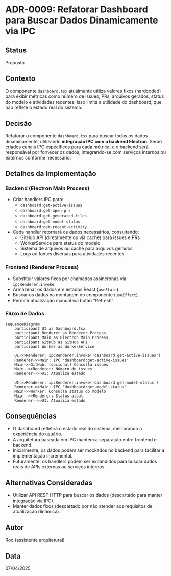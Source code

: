 # ADR-0009: Refatorar Dashboard para Buscar Dados Dinamicamente via IPC

## Status
Proposto

## Contexto
O componente `dashboard.tsx` atualmente utiliza valores fixos (hardcoded) para exibir métricas como número de issues, PRs, arquivos gerados, status do modelo e atividades recentes. Isso limita a utilidade do dashboard, que não reflete o estado real do sistema.

## Decisão
Refatorar o componente `dashboard.tsx` para buscar todos os dados dinamicamente, utilizando **integração IPC com o backend Electron**. Serão criados canais IPC específicos para cada métrica, e o backend será responsável por fornecer os dados, integrando-se com serviços internos ou externos conforme necessário.

## Detalhes da Implementação

### Backend (Electron Main Process)
- Criar handlers IPC para:
  - `dashboard:get-active-issues`
  - `dashboard:get-open-prs`
  - `dashboard:get-generated-files`
  - `dashboard:get-model-status`
  - `dashboard:get-recent-activity`
- Cada handler retornará os dados necessários, consultando:
  - GitHub API (diretamente ou via cache) para issues e PRs
  - WorkerService para status do modelo
  - Sistema de arquivos ou cache para arquivos gerados
  - Logs ou fontes diversas para atividades recentes

### Frontend (Renderer Process)
- Substituir valores fixos por chamadas assíncronas via `ipcRenderer.invoke`.
- Armazenar os dados em estados React (`useState`).
- Buscar os dados na montagem do componente (`useEffect`).
- Permitir atualização manual via botão "Refresh".

### Fluxo de Dados

```mermaid
sequenceDiagram
    participant UI as Dashboard.tsx
    participant Renderer as Renderer Process
    participant Main as Electron Main Process
    participant GitHub as GitHub API
    participant Worker as WorkerService

    UI->>Renderer: ipcRenderer.invoke('dashboard:get-active-issues')
    Renderer->>Main: IPC 'dashboard:get-active-issues'
    Main->>GitHub: (opcional) Consulta issues
    Main-->>Renderer: Número de issues
    Renderer-->>UI: Atualiza estado

    UI->>Renderer: ipcRenderer.invoke('dashboard:get-model-status')
    Renderer->>Main: IPC 'dashboard:get-model-status'
    Main->>Worker: Consulta status do modelo
    Main-->>Renderer: Status atual
    Renderer-->>UI: Atualiza estado
```

## Consequências
- O dashboard refletirá o estado real do sistema, melhorando a experiência do usuário.
- A arquitetura baseada em IPC mantém a separação entre frontend e backend.
- Inicialmente, os dados podem ser mockados no backend para facilitar a implementação incremental.
- Futuramente, os handlers podem ser expandidos para buscar dados reais de APIs externas ou serviços internos.

## Alternativas Consideradas
- Utilizar API REST HTTP para buscar os dados (descartado para manter integração via IPC).
- Manter dados fixos (descartado por não atender aos requisitos de atualização dinâmica).

## Autor
Roo (assistente arquitetural)

## Data
07/04/2025